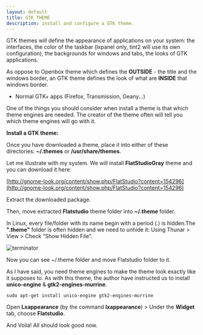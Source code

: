 ```yaml
---
layout: default
title: GTK THEME
description: install and configure a GTK theme.
---
```


GTK themes will define the appearance of applications on your system: the interfaces, the color of the taskbar (lxpanel only, tint2 will use its own configuration), the backgrounds for windows and tabs, the looks of GTK applications.

As oppose to Openbox theme which defines the **OUTSIDE** - the title and the windows border, an GTK theme defines the look of what are **INSIDE** that windows border.

+ Normal GTK+ apps (Firefox, Transmission, Geany...)

One of the things you should consider when install a theme is that which theme engines are needed. The creator of the theme often will tell you which theme engines will go with it.

**Install a GTK theme:**

Once you have downloaded a theme, place it into either of these directories: **~/.themes** or **/usr/share/themes**.

Let me illustrate with my system. We will install **FlatStudioGray** theme and you can download it here:

[http://gnome-look.org/content/show.php/FlatStudio?content=154296](http://gnome-look.org/content/show.php/FlatStudio?content=154296)

Extract the downloaded package.

Then, move extracted **Flatstudio** theme folder into **~/.theme** folder.

 In Linux, every file/folder with its name begin with a period (.) is hidden.The **".theme"** folder is often hidden and we need to unhide it: Using Thunar > View > Check “Show Hidden File”.

![terminator]({{site.baseurl}}/images/Terminal_split.jpg)

Now you can see ~/.theme folder and move Flatstudio folder to it.

As I have said, you need theme engines to make the theme look exactly like it supposes to. As with this theme, the author have instructed us to install **unico-engine** & **gtk2-engines-murrine**.

```
sudo apt-get install unico-engine gtk2-engines-murrine
````
Open **Lxappearance** (by the command **lxappearance**) > Under the **Widget** tab, choose **Flatstudio**.

And Voila! All should look good now.

